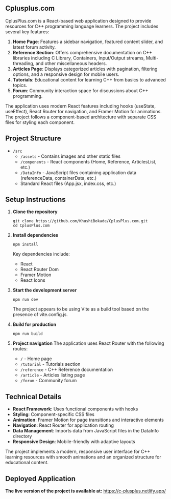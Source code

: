 ## Cplusplus.com
CplusPlus.com is a React-based web application designed to provide resources for C++ programming language learners. The project includes several key features:

1. **Home Page**: Features a sidebar navigation, featured content slider, and latest forum activity.
2. **Reference Section**: Offers comprehensive documentation on C++ libraries including C Library, Containers, Input/Output streams, Multi-threading, and other miscellaneous headers.
3. **Articles Page**: Displays categorized articles with pagination, filtering options, and a responsive design for mobile users.
4. **Tutorials**: Educational content for learning C++ from basics to advanced topics.
5. **Forum**: Community interaction space for discussions about C++ programming.



The application uses modern React features including hooks (useState, useEffect), React Router for navigation, and Framer Motion for animations.
The project follows a component-based architecture with separate CSS files for styling each component.

## Project Structure
- `/src`
  - `/assets` - Contains images and other static files
  - `/components` - React components (Home, Reference, ArticlesList, etc.)
  - `/DataInfo` - JavaScript files containing application data (referenceData, containerData, etc.)
  - Standard React files (App.jsx, index.css, etc.)

## Setup Instructions

1. **Clone the repository**
   ```
   git clone https://github.com/KhushiBokade/CplusPlus.com.git
   cd CplusPlus.com
   ```

2. **Install dependencies**
   ```
   npm install
   ```
   Key dependencies include:
   - React
   - React Router Dom
   - Framer Motion
   - React Icons

3. **Start the development server**
   ```
   npm run dev
   ```
   The project appears to be using Vite as a build tool based on the presence of vite.config.js.

4. **Build for production**
   ```
   npm run build
   ```

5. **Project navigation**
   The application uses React Router with the following routes:
   - `/` - Home page
   - `/tutorial` - Tutorials section
   - `/reference` - C++ Reference documentation
   - `/article` - Articles listing page
   - `/forum` - Community forum

## Technical Details
- **React Framework**: Uses functional components with hooks
- **Styling**: Component-specific CSS files
- **Animation**: Framer Motion for page transitions and interactive elements
- **Navigation**: React Router for application routing
- **Data Management**: Imports data from JavaScript files in the DataInfo directory
- **Responsive Design**: Mobile-friendly with adaptive layouts

The project implements a modern, responsive user interface for C++ learning resources with smooth animations and an organized structure for educational content.


## Deployed Application
**The live version of the project is available at:** https://c-plusplus.netlify.app/
